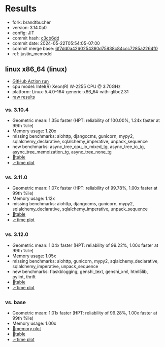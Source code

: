 # Results

- fork: brandtbucher
- version: 3.14.0a0
- config: JIT
- commit hash: [c3cb6dd](https://github.com/brandtbucher/cpython/commit/c3cb6dd)
- commit date: 2024-05-22T05:54:05-07:00
- commit merge base: [6f7dd0a4260254390d75838c84ccc7285a2264f0](https://github.com/brandtbucher/cpython/commit/6f7dd0a4260254390d75838c84ccc7285a2264f0)
- ref: justin_mcmodel

## linux x86_64 (linux)

- [GitHub Action run](https://github.com/faster-cpython/benchmarking/actions/runs/9192698890)
- cpu model: Intel(R) Xeon(R) W-2255 CPU @ 3.70GHz
- platform: Linux-5.4.0-164-generic-x86_64-with-glibc2.31
- [raw results](bm-20240522-linux-x86_64-brandtbucher-justin_mcmodel-3.14.0a0-c3cb6dd.json)

### vs. 3.10.4

- Geometric mean: 1.35x faster (HPT: reliability of 100.00%, 1.24x faster at 99th %ile)
- Memory usage: 1.20x
- missing benchmarks: aiohttp, djangocms, gunicorn, mypy2, sqlalchemy_declarative, sqlalchemy_imperative, unpack_sequence
- new benchmarks: async_tree_cpu_io_mixed_tg, async_tree_io_tg, async_tree_memoization_tg, async_tree_none_tg
- [📄table](bm-20240522-linux-x86_64-brandtbucher-justin_mcmodel-3.14.0a0-c3cb6dd-vs-3.10.4.md)
- [📈time plot](bm-20240522-linux-x86_64-brandtbucher-justin_mcmodel-3.14.0a0-c3cb6dd-vs-3.10.4.png)

### vs. 3.11.0

- Geometric mean: 1.07x faster (HPT: reliability of 99.78%, 1.00x faster at 99th %ile)
- Memory usage: 1.12x
- missing benchmarks: aiohttp, djangocms, gunicorn, mypy2, sqlalchemy_declarative, sqlalchemy_imperative, unpack_sequence
- [📄table](bm-20240522-linux-x86_64-brandtbucher-justin_mcmodel-3.14.0a0-c3cb6dd-vs-3.11.0.md)
- [📈time plot](bm-20240522-linux-x86_64-brandtbucher-justin_mcmodel-3.14.0a0-c3cb6dd-vs-3.11.0.png)

### vs. 3.12.0

- Geometric mean: 1.04x faster (HPT: reliability of 99.22%, 1.00x faster at 99th %ile)
- Memory usage: 1.05x
- missing benchmarks: aiohttp, gunicorn, mypy2, sqlalchemy_declarative, sqlalchemy_imperative, unpack_sequence
- new benchmarks: flaskblogging, genshi_text, genshi_xml, html5lib, pylint, thrift
- [📄table](bm-20240522-linux-x86_64-brandtbucher-justin_mcmodel-3.14.0a0-c3cb6dd-vs-3.12.0.md)
- [📈time plot](bm-20240522-linux-x86_64-brandtbucher-justin_mcmodel-3.14.0a0-c3cb6dd-vs-3.12.0.png)

### vs. base

- Geometric mean: 1.01x faster (HPT: reliability of 99.28%, 1.00x faster at 99th %ile)
- Memory usage: 1.00x
- [🧠memory plot](bm-20240522-linux-x86_64-brandtbucher-justin_mcmodel-3.14.0a0-c3cb6dd-vs-base-mem.png)
- [📄table](bm-20240522-linux-x86_64-brandtbucher-justin_mcmodel-3.14.0a0-c3cb6dd-vs-base.md)
- [📈time plot](bm-20240522-linux-x86_64-brandtbucher-justin_mcmodel-3.14.0a0-c3cb6dd-vs-base.png)

